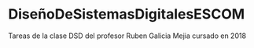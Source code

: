 # DiseñoDeSistemasDigitalesESCOM
 Tareas de la clase DSD del profesor Ruben Galicia Mejia
cursado en 2018
